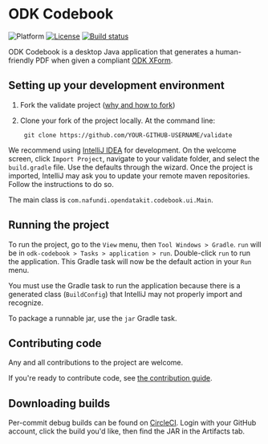 # ODK Codebook
![Platform](https://img.shields.io/badge/platform-Java-blue.svg)
[![License](https://img.shields.io/badge/license-Apache%202.0-blue.svg)](https://opensource.org/licenses/Apache-2.0)
[![Build status](https://circleci.com/gh/nafundi/odk-codebook.svg?style=shield&circle-token=:circle-token)](https://circleci.com/gh/nafundi/odk-codebook)

ODK Codebook is a desktop Java application that generates a human-friendly PDF when given a compliant [ODK XForm](http://opendatakit.github.io/xforms-spec).
   
## Setting up your development environment

1. Fork the validate project ([why and how to fork](https://help.github.com/articles/fork-a-repo/))

1. Clone your fork of the project locally. At the command line:

        git clone https://github.com/YOUR-GITHUB-USERNAME/validate

We recommend using [IntelliJ IDEA](https://www.jetbrains.com/idea/) for development. On the welcome screen, click `Import Project`, navigate to your validate folder, and select the `build.gradle` file. Use the defaults through the wizard. Once the project is imported, IntelliJ may ask you to update your remote maven repositories. Follow the instructions to do so. 

The main class is `com.nafundi.opendatakit.codebook.ui.Main`.
 
## Running the project
 
To run the project, go to the `View` menu, then `Tool Windows > Gradle`. `run` will be in `odk-codebook > Tasks > application > run`. Double-click `run` to run the application. This Gradle task will now be the default action in your `Run` menu. 

You must use the Gradle task to run the application because there is a generated class (`BuildConfig`) that IntelliJ may not properly import and recognize.

To package a runnable jar, use the `jar` Gradle task.

## Contributing code
Any and all contributions to the project are welcome.

If you're ready to contribute code, see [the contribution guide](CONTRIBUTING.md).

## Downloading builds
Per-commit debug builds can be found on [CircleCI](https://circleci.com/gh/nafundi/odk-codebook). Login with your GitHub account, click the build you'd like, then find the JAR in the Artifacts tab.
